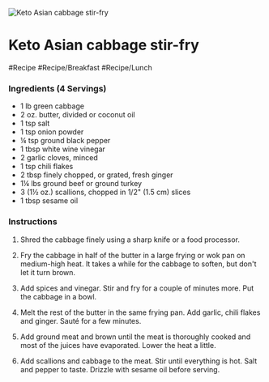 
![Keto Asian cabbage stir-fry](https://i.dietdoctor.com/wp-content/uploads/2016/10/DD-242.jpg?auto=compress%2Cformat&w=1200&h=800&fit=crop)

# Keto Asian cabbage stir-fry

#Recipe 
#Recipe/Breakfast #Recipe/Lunch 

### Ingredients (4 Servings)

-   1 lb green cabbage
-   2 oz. butter, divided or coconut oil
-   1 tsp salt
-   1 tsp onion powder
-   ¼ tsp ground black pepper
-   1 tbsp white wine vinegar
-   2 garlic cloves, minced
-   1 tsp chili flakes
-   2 tbsp finely chopped, or grated, fresh ginger
-   1¼ lbs ground beef or ground turkey
-   3 (1½ oz.) scallions, chopped in 1/2" (1.5 cm) slices
-   1 tbsp sesame oil

### Instructions

1.  Shred the cabbage finely using a sharp knife or a food processor.
    
2.  Fry the cabbage in half of the butter in a large frying or wok pan on medium-high heat. It takes a while for the cabbage to soften, but don't let it turn brown.
    
3.  Add spices and vinegar. Stir and fry for a couple of minutes more. Put the cabbage in a bowl.
    
4.  Melt the rest of the butter in the same frying pan. Add garlic, chili flakes and ginger. Sauté for a few minutes.
    
5.  Add ground meat and brown until the meat is thoroughly cooked and most of the juices have evaporated. Lower the heat a little.
    
6.  Add scallions and cabbage to the meat. Stir until everything is hot. Salt and pepper to taste. Drizzle with sesame oil before serving.
